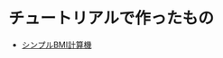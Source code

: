 <h1>チュートリアルで作ったもの</h1> 
<ul>
  <li><a href="https://github.com/kokaprog/bmi_calc">シンプルBMI計算機</a></li>
</ul>

